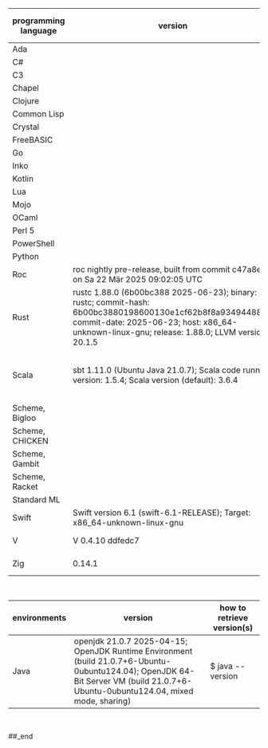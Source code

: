 programming language | version | how to retrieve version(s)
--- | --- | ---
Ada |  | 
C# |  | 
C3 |  | 
Chapel |  | 
Clojure |  | 
Common Lisp |  | 
Crystal |  | 
FreeBASIC |  | 
Go |  | 
Inko |  | 
Kotlin |  | 
Lua |  | 
Mojo |  | 
OCaml |  | 
Perl 5 |  | 
PowerShell |  | 
Python |  | 
Roc | roc nightly pre-release, built from commit c47a8e9 on Sa 22 Mär 2025 09:02:05 UTC | $ roc --version
Rust | rustc 1.88.0 (6b00bc388 2025-06-23); binary: rustc; commit-hash: 6b00bc3880198600130e1cf62b8f8a93494488cc; commit-date: 2025-06-23; host: x86_64-unknown-linux-gnu; release: 1.88.0; LLVM version: 20.1.5 | $ rustc -V -v
Scala | sbt 1.11.0 (Ubuntu Java 21.0.7); Scala code runner version: 1.5.4; Scala version (default): 3.6.4 | $ sbt; $ sbt --version; $ scala --version
Scheme, Bigloo |  | 
Scheme, CHICKEN |  | 
Scheme, Gambit |  | 
Scheme, Racket |  | 
Standard ML |  | 
Swift | Swift version 6.1 (swift-6.1-RELEASE); Target: x86_64-unknown-linux-gnu | $ swift --version
V | V 0.4.10 ddfedc7 | $ v version
Zig | 0.14.1 | $ zig version

<br/>

environments | version | how to retrieve version(s)
--- | --- | ---
Java | openjdk 21.0.7 2025-04-15; OpenJDK Runtime Environment (build 21.0.7+6-Ubuntu-0ubuntu124.04); OpenJDK 64-Bit Server VM (build 21.0.7+6-Ubuntu-0ubuntu124.04, mixed mode, sharing) | $ java --version

<br/>

##_end
